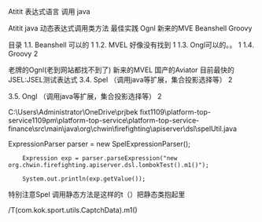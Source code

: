 Atitit 表达式语言 调用 java  


Atitit java 动态表达式调用类方法   最佳实践  Ognl  新来的MVE Beanshell  Groovy


目录
1.1. Beanshell 可以的	1
1.2. MVEL 好像没有找到	1
1.3. Ongl可以的。。	1
1.4. Groovy	2


 老牌的Ognl(老到网站都找不到了) 新来的MVEL 国产的Aviator 目前最快的JSEL:JSEL测试表达式
3.4. Spel （调用java等扩展，集合投影选择等）	2


3.5. Ongl （调用java等扩展，集合投影选择等）	2



C:\Users\Administrator\OneDrive\prjbek fixt1109\platform-top-service1109pm\platform-top-service\platform-top-service-finance\src\main\java\org\chwin\firefighting\apiserver\dsl\spelUtil.java



   ExpressionParser parser = new SpelExpressionParser();

        Expression exp = parser.parseExpression("new org.chwin.firefighting.apiserver.dsl.lombokTest().m1()");

        System.out.println(exp.getValue());
     

特别注意Spel 调用静态方法是这样的t（）把静态类抱起里

/T(com.kok.sport.utils.CaptchData).m1()

